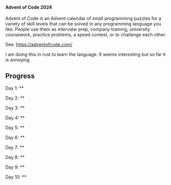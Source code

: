 #### Advent of Code 2024

Advent of Code is an Advent calendar of small programming puzzles for a variety of skill levels that can be solved in any programming language you like. People use them as interview prep, company training, university coursework, practice problems, a speed contest, or to challenge each other.

See: https://adventofcode.com/

I am doing this in rust to learn the language. It seems interesting but so far it is annoying.

## Progress

Day 1: **

Day 2: **

Day 3: **

Day 4: **

Day 5: **

Day 6: **

Day 7: **

Day 8: **

Day 9: **

Day 10: **